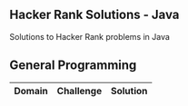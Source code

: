 ## Hacker Rank Solutions - Java
Solutions to Hacker Rank problems in Java

## General Programming
|Domain   |Challenge   |Solution   |
|---|---|---|

